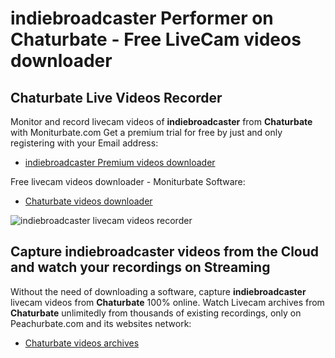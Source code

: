 # indiebroadcaster Performer on Chaturbate - Free LiveCam videos downloader

## Chaturbate Live Videos Recorder

Monitor and record livecam videos of **indiebroadcaster** from **Chaturbate** with Moniturbate.com
Get a premium trial for free by just and only registering with your Email address:
* [indiebroadcaster Premium videos downloader](https://moniturbate.com/request-demo-licence-key.html)

Free livecam videos downloader - Moniturbate Software:
* [Chaturbate videos downloader](https://moniturbate.com/moniturbate-download-software.html)

![indiebroadcaster livecam videos recorder](https://peachurnet.com/templates/moniturbate-software.png)


## Capture indiebroadcaster videos from the Cloud and watch your recordings on Streaming

Without the need of downloading a software, capture **indiebroadcaster** livecam videos from **Chaturbate** 100% online.
Watch Livecam archives from **Chaturbate** unlimitedly from thousands of existing recordings, only on Peachurbate.com and its websites network:
* [Chaturbate videos archives](https://peachurnet.com/)